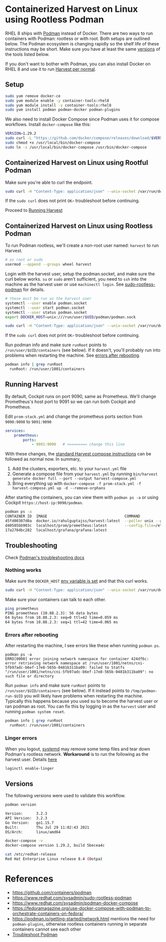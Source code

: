 # Containerized Harvest on Linux using Rootless Podman

RHEL 8 ships with [Podman](https://github.com/containers/podman) instead of Docker. There are two ways to run containers with Podman: rootless or with root. Both setups are outlined below. The Podman ecosystem is changing rapidly so the shelf life of these instructions may be short. Make sure you have at least the same [versions](#versions) of the tools listed below. 

If you don't want to bother with Podman, you can also install Docker on RHEL 8 and use it to run [Harvest per normal](https://github.com/NetApp/harvest/tree/main/docker).

## Setup

```bash
sudo yum remove docker-ce
sudo yum module enable -y container-tools:rhel8
sudo yum module install -y container-tools:rhel8
sudo yum install podman podman-docker podman-plugins
```

We also need to install Docker Compose since Podman uses it for compose workflows. Install `docker-compose` like this:
```bash
VERSION=1.29.2
sudo curl -L "https://github.com/docker/compose/releases/download/$VERSION/docker-compose-$(uname -s)-$(uname -m)" -o /usr/local/bin/docker-compose
sudo chmod +x /usr/local/bin/docker-compose
sudo ln -s /usr/local/bin/docker-compose /usr/bin/docker-compose
```

## Containerized Harvest on Linux using Rootful Podman

Make sure you're able to curl the endpoint.

```bash
sudo curl -H "Content-Type: application/json" --unix-socket /var/run/docker.sock http://localhost/_ping
```

If the `sudo curl` does not print `OK⏎` troubleshoot before continuing.

Proceed to [Running Harvest](#running-harvest)

## Containerized Harvest on Linux using Rootless Podman

To run Podman rootless, we'll create a non-root user named: `harvest` to run Harvest.

```bash
# as root or sudo
usermod --append --groups wheel harvest
```

Login with the harvest user, setup the podman.socket, and make sure the curl below works. `su` or `sudo` aren't sufficient, you need to `ssh` into the machine as the harvest user or use `machinectl login`. See [sudo-rootless-podman](https://www.redhat.com/sysadmin/sudo-rootless-podman) for details.

```bash
# these must be run as the harvest user
systemctl --user enable podman.socket
systemctl --user start podman.socket
systemctl --user status podman.socket
export DOCKER_HOST=unix:///run/user/$UID/podman/podman.sock

sudo curl -H "Content-Type: application/json" --unix-socket /var/run/docker.sock http://localhost/_ping
```

If the `sudo curl` does not print `OK⏎` troubleshoot before continuing.

Run podman info and make sure `runRoot` points to `/run/user/$UID/containers` (see below). If it doesn't, you'll probably run into problems when restarting the machine. See [errors after rebooting](#errors-after-rebooting).

```bash
podman info | grep runRoot
  runRoot: /run/user/1001/containers
```

## Running Harvest

By default, Cockpit runs on port 9090, same as Prometheus. We'll change Prometheus's host port to 9091 so we can run both Cockpit and Prometheus.

Edit `prom-stack.yml` and change the prometheus ports section from `9090:9090` to `9091:9090`

```yaml
services:
    prometheus:
        ports:
            - 9091:9090   # <======== change this line
```

With these changes, the [standard Harvest compose instructions](https://github.com/NetApp/harvest/tree/main/docker) can be followed as normal now. In summary,
1. Add the clusters, exporters, etc. to your `harvest.yml` file
2. Generate a compose file from your `harvest.yml` by running `bin/harvest generate docker full --port --output harvest-compose.yml`
3. Bring everything up with `docker-compose -f prom-stack.yml -f harvest-compose.yml up -d --remove-orphans`

After starting the containers, you can view them with `podman ps -a` or using Cockpit `https://host-ip:9090/podman`.

```bash
podman ps -a
CONTAINER ID  IMAGE                                   COMMAND               CREATED        STATUS            PORTS                     NAMES
45fd00307d0a  docker.io/rahulguptajss/harvest:latest  --poller unix --p...  5 seconds ago  Up 5 seconds ago  0.0.0.0:12990->12990/tcp  poller_unix_v21.11.0
d40585bb903c  localhost/prom/prometheus:latest        --config.file=/et...  5 seconds ago  Up 5 seconds ago  0.0.0.0:9091->9090/tcp    prometheus
17a2784bc282  localhost/grafana/grafana:latest                              4 seconds ago  Up 5 seconds ago  0.0.0.0:3000->3000/tcp    grafana
```

## Troubleshooting

Check [Podman's troubleshooting docs](https://github.com/containers/podman/blob/main/troubleshooting.md)

### Nothing works

Make sure the `DOCKER_HOST` [env variable is set](#setup) and that this curl works.
```bash
sudo curl -H "Content-Type: application/json" --unix-socket /var/run/docker.sock http://localhost/_ping
```

Make sure your containers can talk to each other.

```bash
ping prometheus
PING prometheus (10.88.2.3): 56 data bytes
64 bytes from 10.88.2.3: seq=0 ttl=42 time=0.059 ms
64 bytes from 10.88.2.3: seq=1 ttl=42 time=0.065 ms
```
### Errors after rebooting
After restarting the machine, I see errors like these when running `podman ps`.

```
podman ps -a
ERRO[0000] error joining network namespace for container 424df6c: error retrieving network namespace at /run/user/1001/netns/cni-5fb97adc-b6ef-17e8-565b-0481b311ba09: failed to Statfs "/run/user/1001/netns/cni-5fb97adc-b6ef-17e8-565b-0481b311ba09": no such file or directory
```

Run `podman info` and make sure `runRoot` points to `/run/user/$UID/containers` (see below). If it instead points to `/tmp/podman-run-$UID` you will likely have problems when restarting the machine. Typically this happens because you used su to become the harvest user or ran podman as root. You can fix this by logging in as the `harvest` user and running `podman system reset`.

```bash
podman info | grep runRoot
  runRoot: /run/user/1001/containers
```

### Linger errors
When you logout, [systemd](https://github.com/containers/podman/blob/main/troubleshooting.md#21-a-rootless-container-running-in-detached-mode-is-closed-at-logout) may remove some temp files and tear down Podman's rootless network. **Workaround** is to run the following as the harvest user. Details [here](https://github.com/containers/podman/issues/6800)

```bash
loginctl enable-linger
```

## Versions

The following versions were used to validate this workflow.

```bash
podman version

Version:      3.2.3
API Version:  3.2.3
Go Version:   go1.15.7
Built:        Thu Jul 29 11:02:43 2021
OS/Arch:      linux/amd64

docker-compose -v
docker-compose version 1.29.2, build 5becea4c

cat /etc/redhat-release
Red Hat Enterprise Linux release 8.4 (Ootpa)
```

# References
- https://github.com/containers/podman
- https://www.redhat.com/sysadmin/sudo-rootless-podman
- https://www.redhat.com/sysadmin/podman-docker-compose
- https://fedoramagazine.org/use-docker-compose-with-podman-to-orchestrate-containers-on-fedora/
- https://podman.io/getting-started/network.html mentions the need for `podman-plugins`, otherwise rootless containers running in separate containers cannot see each other
- [Troubleshoot Podman](https://github.com/containers/podman/blob/main/troubleshooting.md)